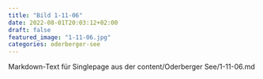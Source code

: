 ```yaml
---
title: "Bild 1-11-06"
date: 2022-08-01T20:03:12+02:00
draft: false
featured_image: "1-11-06.jpg"
categories: oderberger-see
---
```



Markdown-Text für Singlepage aus der content/Oderberger See/1-11-06.md